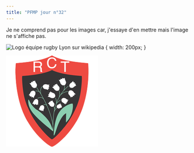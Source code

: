 ```yaml
---
title: "PFMP jour n°32"
--- 
```


Je ne comprend pas pour les images car, j'essaye d'en mettre mais l'image ne s'affiche pas.

![Logo équipe rugby Lyon sur wikipedia](https://upload.wikimedia.org/wikipedia/en/thumb/f/fd/Lyon_Olympique_Universitaire.svg/800px-Lyon_Olympique_Universitaire.svg.png)  { width: 200px; }


![logo équipe rugby Toulon en local](RC_Toulon.png)



